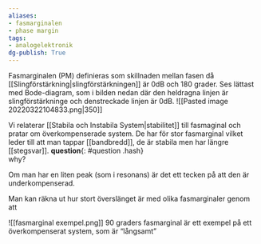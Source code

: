 ```yaml
---
aliases: 
- fasmarginalen
- phase margin
tags: 
- analogelektronik
dg-publish: True
---
```

Fasmarginalen (PM) definieras som skillnaden mellan fasen då [[Slingförstärkning|slingförstärkningen]] är 0dB och 180 grader. Ses lättast med Bode-diagram, som i bilden nedan där den heldragna linjen är slingförstärkninge och denstreckade linjen är 0dB.
![[Pasted image 20220322104833.png|350]]


Vi relaterar [[Stabila och Instabila System|stabilitet]] till fasmaginal och pratar om överkompenserade system. De har för stor fasmarginal vilket leder till att man tappar [[bandbredd]], de är stabila men har längre [[stegsvar]]. **question**{: #question .hash}  
 why?

Om man har en liten peak (som i resonans) är det ett tecken på att den är underkompenserad.



Man kan räkna ut hur stort överslänget är med olika fasmarginaler genom att 

![[fasmarginal exempel.png]]
90 graders fasmarginal är ett exempel på ett överkompenserat system, som är “långsamt”